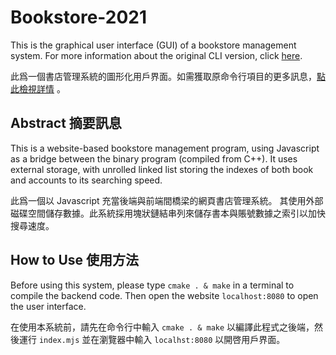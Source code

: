 
# Bookstore-2021
This is the graphical user interface (GUI) of a bookstore management system.  For more information about the original CLI version, click [here](https://github.com/LauYeeYu/BookStore-2021).

此爲一個書店管理系統的圖形化用戶界面。如需獲取原命令行項目的更多訊息，[點此檢視詳情](https://github.com/LauYeeYu/BookStore-2021) 。



## Abstract 摘要訊息

This is a website-based bookstore management program, using Javascript as a
bridge between the binary program (compiled from C++).  It uses external
storage, with unrolled linked list storing the indexes of both book and
accounts to its searching speed.

此爲一個以 Javascript 充當後端與前端間橋梁的網頁書店管理系統。 其使用外部磁碟空間儲存數據。此系統採用塊狀鏈結串列來儲存書本與賬號數據之索引以加快搜尋速度。



## How to Use 使用方法

Before using this system, please type `cmake . & make` in a terminal to compile
the backend code.  Then open the website `localhost:8080` to open the user
interface.

在使用本系統前，請先在命令行中輸入 `cmake . & make` 以編譯此程式之後端，然後運行 `index.mjs` 並在瀏覽器中輸入 `localhst:8080` 以開啓用戶界面。

